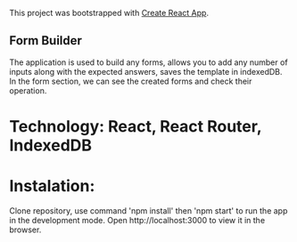 This project was bootstrapped with [Create React App](https://github.com/facebook/create-react-app).

## Form Builder

The application is used to build any forms, allows you to add any number of inputs along with the expected answers, saves the template in indexedDB. In the form section, we can see the created forms and check their operation.

# Technology: React, React Router, IndexedDB

# Instalation:

Clone repository, use command 'npm install' then 'npm start' to run the app in the development mode.
Open http://localhost:3000 to view it in the browser.
